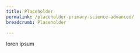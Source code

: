 ```yaml
---
title: Placeholder
permalink: /placeholder-primary-science-advanced/
breadcrumb: Placeholder

---
```


loren ipsum
